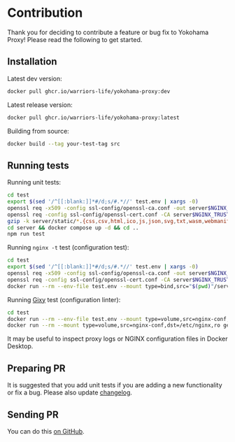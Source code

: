# Contribution
Thank you for deciding to contribute a feature or bug fix to Yokohama Proxy! Please read the following to get started.

## Installation
Latest dev version:
```sh
docker pull ghcr.io/warriors-life/yokohama-proxy:dev
```

Latest release version:
```sh
docker pull ghcr.io/warriors-life/yokohama-proxy:latest
```

Building from source:
```sh
docker build --tag your-test-tag src
```

## Running tests
Running unit tests:
```sh
cd test
export $(sed '/^[[:blank:]]*#/d;s/#.*//' test.env | xargs -0)
openssl req -x509 -config ssl-config/openssl-ca.conf -out server$NGINX_TRUSTED_CERTS -keyout ssl-config/ca.key -noenc
openssl req -config ssl-config/openssl-cert.conf -CA server$NGINX_TRUSTED_CERTS -CAkey ssl-config/ca.key -out server$NGINX_CERT -keyout server$NGINX_CERT_KEY -noenc
gzip -k server/static/*.{css,csv,html,ico,js,json,svg,txt,wasm,webmanifest}
cd server && docker compose up -d && cd ..
npm run test
```

Running `nginx -t` test (configuration test):
```sh
cd test
export $(sed '/^[[:blank:]]*#/d;s/#.*//' test.env | xargs -0)
openssl req -x509 -config ssl-config/openssl-ca.conf -out server$NGINX_TRUSTED_CERTS -keyout ssl-config/ca.key -noenc
openssl req -config ssl-config/openssl-cert.conf -CA server$NGINX_TRUSTED_CERTS -CAkey ssl-config/ca.key -out server$NGINX_CERT -keyout server$NGINX_CERT_KEY -noenc
docker run --rm --env-file test.env --mount type=bind,src="$(pwd)"/server/ssl,dst=/ssl,ro your-test-tag nginx -t
```

Running [Gixy](https://github.com/dvershinin/gixy) test (configuration linter):
```sh
cd test
docker run --rm --env-file test.env --mount type=volume,src=nginx-conf,dst=/etc/nginx your-test-tag nginx -v
docker run --rm --mount type=volume,src=nginx-conf,dst=/etc/nginx,ro getpagespeed/gixy:v0.1.22@sha256:3721944f812a94f4de0f92e0e31d938381abd6fed1f8f64a5cd7abddf063012b
```

It may be useful to inspect proxy logs or NGINX configuration files in Docker Desktop.

## Preparing PR
It is suggested that you add unit tests if you are adding a new functionality or fix a bug. Please also update [changelog](CHANGELOG.md).

## Sending PR
You can do this [on GitHub](https://docs.github.com/en/pull-requests/collaborating-with-pull-requests/proposing-changes-to-your-work-with-pull-requests/creating-a-pull-request-from-a-fork).
